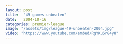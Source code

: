 ```yaml
---
layout: post
title:  "49 games unbeaten"
date:   2004-10-16
categories: premier-league
image: "/assets/img/league-49-unbeaten-2004.jpg"
video: "https://www.youtube.com/embed/RgYKuSr84y8"
---
```

